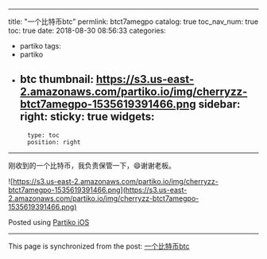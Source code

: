 
---
title: "一个比特币btc"
permlink: btct7amegpo
catalog: true
toc_nav_num: true
toc: true
date: 2018-08-30 08:56:33
categories:
- partiko
tags:
- partiko
- btc
thumbnail: https://s3.us-east-2.amazonaws.com/partiko.io/img/cherryzz-btct7amegpo-1535619391466.png
sidebar:
    right:
        sticky: true
widgets:
    -
        type: toc
        position: right
---


刚收到的一个比特币，我负责保管一下，😄谢谢老板。

![https://s3.us-east-2.amazonaws.com/partiko.io/img/cherryzz-btct7amegpo-1535619391466.png](https://s3.us-east-2.amazonaws.com/partiko.io/img/cherryzz-btct7amegpo-1535619391466.png)

Posted using [Partiko iOS](https://itunes.apple.com/us/app/partiko/id1401033260?mt=8)

- - -

This page is synchronized from the post: [一个比特币btc](https://steemit.com/@cherryzz/btct7amegpo)
